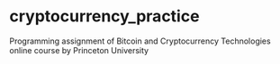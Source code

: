 # cryptocurrency_practice
Programming assignment of Bitcoin and Cryptocurrency Technologies online course  by Princeton University
